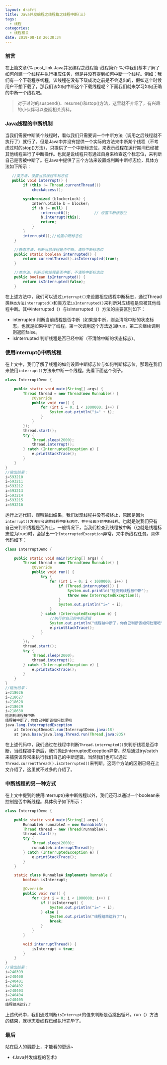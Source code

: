 ```yaml
---
layout: drafrt
title: Java并发编程之线程篇之线程中断(三)
tags:
  - 线程
categories:
  - 线程相关
date: 2019-08-18 20:30:34
---
```



### 前言

在上篇文章{% post_link Java并发编程之线程篇-线程简介 %}中我们基本了解了如何创建一个线程并执行相应任务，但是并没有提到如何中断一个线程。例如：我们有一个下载程序线程，该线程在没有下载成功之前是不会退出的，假如这个时候用户不想下载了，那我们该如何中断这个下载线程呢？下面我们就来学习如何正确的中断一个线程吧。

>对于过时的suspend()、resume()和stop()方法，这里就不介绍了，有兴趣的小伙伴可以查阅相关资料。

### Java线程的中断机制

当我们需要中断某个线程时，看似我们只需要调一个中断方法（调用之后线程就不执行了）就行了。但是Java中并没有提供一个实际的方法来中断某个线程（不考虑过时的stop()方法），只提供了一个中断标志位，来表示线程在运行期间已经被其他线程进行了中断操作。也就是说线程只有通过自身来检查这个标志位，来判断自己是否被中断了。在Java中提供了三个方法来设置或判断中断标志位，具体方法如下所示：

```java
   //类方法，设置当前线程中标志位
   public void interrupt() {
        if (this != Thread.currentThread())
            checkAccess();

        synchronized (blockerLock) {
            Interruptible b = blocker;
            if (b != null) {
                interrupt0();           // 设置中断标志位
                b.interrupt(this);
                return;
            }
        }
        interrupt0();//设置中断标志位
    }

    //静态方法，判断当前线程是否中断，清除中断标志位
    public static boolean interrupted() {
        return currentThread().isInterrupted(true);
    }

    //类方法，判断当前线程是否中断，不清除中断标志位
    public boolean isInterrupted() {
        return isInterrupted(false);
    }
```

在上述方法中，我们可以通过`interrupt()`来设置相应线程中断标志，通过Thread类`静态方法interrupted()`和类方法`isInterrupted()`来判断对应线程是否被其他线程中断。其中interrupted（）与isInterrupted（）方法的主要区别如下：

- interrupted 判断当前线程是否中断（如果是中断，则会清除中断的状态标志，也就是如果中断了线程，第一次调用这个方法返回true，第二次继续调用则返回false。
- isInterrupted 判断线程是否已经中断（不清除中断的状态标志）。

### 使用interrupt()中断线程

在上文中，我们了解了线程的如何设置中断标志位与如何判断标志位，那现在我们来使用`interrupt()`方法来中断一个线程。先看下面这个例子。

```java
class InterruptDemo {

    public static void main(String[] args) {
        Thread thread = new Thread(new Runnable() {
            @Override
            public void run() {
                for (int i = 0; i < 1000000; i++) {
                    System.out.println("i=" + i);
                }
            }
        });
        thread.start();
        try {
            Thread.sleep(2000);
            thread.interrupt();
        } catch (InterruptedException e) {
            e.printStackTrace();
        }
    }
}
//输出结果：
i=593210
i=593211
i=593212
i=593213
i=593214
i=593215
i=593216

```

运行上述代码，观察输出结果，我们发现线程并没有被终止，原因是因为`interrupt()方法只会设置线程中断标志位，并不会真正的中断线程`。也就是说我们只有自己来判断线程是否终止。一般情况下，当我们检查到线程被中断（也就是线程标志位为true)时，会抛出一个`InterruptedException`异常，来中断线程任务。具体代码如下：

```java
class InterruptDemo {

    public static void main(String[] args) {
        Thread thread = new Thread(new Runnable() {
            @Override
            public void run() {
                try {
                    for (int i = 0; i < 1000000; i++) {
                        if (Thread.interrupted()) {
                            System.out.println("检测到线程被中断");
                            throw new InterruptedException();
                        }
                        System.out.println("i=" + i);
                    }
                } catch (InterruptedException e) {
                    //执行你自己的中断逻辑
                    System.out.println("线程被中断了，你自己判断该如何处理吧");
                    e.printStackTrace();
                }
            }
        });
        thread.start();
        try {
            Thread.sleep(2000);
            thread.interrupt();
        } catch (InterruptedException e) {
            e.printStackTrace();
        }
    }
}
//输出结果：
i=218626
i=218627
i=218628
i=218629
i=218630
检测到线程被中断
线程被中断了，你自己判断该如何处理吧
java.lang.InterruptedException
    at InterruptDemo$1.run(InterruptDemo.java:18)
    at java.base/java.lang.Thread.run(Thread.java:835)
```

在上述代码中，我们通过在线程中判断`Thread.interrupted()`来判断线程是否中断，当线程被中断后，我们抛出InterruptedException异常。然后通过try/catch来捕获该异常来执行我们自己的中断逻辑。当然我们也可以通过`Thread.currentThread().isInterrupted()`来判断。这两个方法的区别已经在上文介绍了，这里就不过多的介绍了。

### 中断线程的另一种方式

在上文中提到的使用interrupt()来中断线程以外，我们还可以通过一个boolean来控制是否中断线程。具体例子如下所示：

```java
class InterruptDemo {

    public static void main(String[] args) {
        RunnableA runnableA = new RunnableA();
        Thread thread = new Thread(runnableA);
        thread.start();
        try {
            Thread.sleep(2000);
            runnableA.interruptThread();
        } catch (InterruptedException e) {
            e.printStackTrace();
        }
    }

    static class RunnableA implements Runnable {
        boolean isInterrupt;

        @Override
        public void run() {
            for (int i = 0; i < 1000000; i++) {
                if (!isInterrupt) {
                    System.out.println("i=" + i);
                } else {
                    System.out.println("线程结束运行了");
                    break;
                }
            }
        }

        void interruptThread() {
            isInterrupt = true;
        }
    }
}
//输出结果：
i=240399
i=240400
i=240401
i=240402
i=240403
i=240404
i=240405
线程结束运行了
```

上述代码中，我们通过判断`isInterrupt`的值来判断是否跳出循环。run（）方法的结束，就标志着线程已经执行完毕了。

### 最后

站在巨人的肩膀上，才能看的更远~

- 《Java并发编程的艺术》
